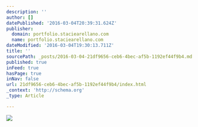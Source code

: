 ```yaml
---
description: ''
author: []
datePublished: '2016-03-04T20:39:31.624Z'
publisher:
  domain: portfolio.staciearellano.com
  name: portfolio.staciearellano.com
dateModified: '2016-03-04T19:30:13.711Z'
title: ''
sourcePath: _posts/2016-03-04-21df9656-ceb6-4bec-af5b-1192ef44f9b4.md
published: true
inFeed: true
hasPage: true
inNav: false
url: 21df9656-ceb6-4bec-af5b-1192ef44f9b4/index.html
_context: 'http://schema.org'
_type: Article

---
```

![](http://other00.deviantart.net/6708/o/2015/018/2/4/24bb778265e79649fb68578ed62d3934.jpg)